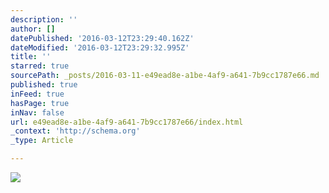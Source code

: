 ```yaml
---
description: ''
author: []
datePublished: '2016-03-12T23:29:40.162Z'
dateModified: '2016-03-12T23:29:32.995Z'
title: ''
starred: true
sourcePath: _posts/2016-03-11-e49ead8e-a1be-4af9-a641-7b9cc1787e66.md
published: true
inFeed: true
hasPage: true
inNav: false
url: e49ead8e-a1be-4af9-a641-7b9cc1787e66/index.html
_context: 'http://schema.org'
_type: Article

---
```

![](https://the-grid-user-content.s3-us-west-2.amazonaws.com/f6c7823c-c1d0-47cc-b0b9-dd922ebceaa6.png)